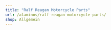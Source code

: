 ```yaml
---
title: "Ralf Reagan Motorcycle Parts"
url: /alaminos/ralf-reagan-motorcycle-parts/
shop: Allgemein
---
```

